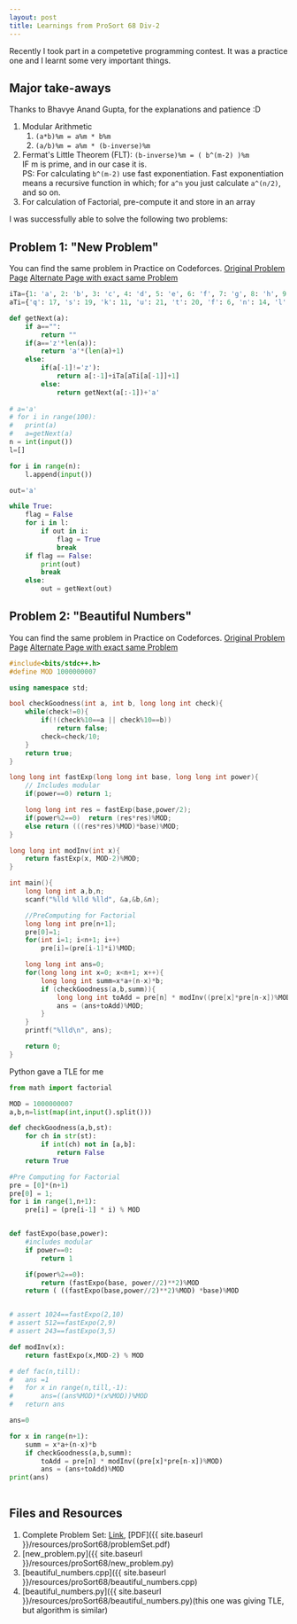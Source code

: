 ```yaml
---
layout: post
title: Learnings from ProSort 68 Div-2
---
```


Recently I took part in a competetive programming contest. It was a practice one and I learnt some very important things.

## Major take-aways
Thanks to Bhavye Anand Gupta, for the explanations and patience :D

1. Modular Arithmetic 
	1. ```(a*b)%m = a%m * b%m```
	2. ```(a/b)%m = a%m * (b-inverse)%m```
2. Fermat's Little Theorem (FLT): ```(b-inverse)%m = ( b^(m-2) )%m``` <br />IF m is prime, and in our case it is.
	<br />PS: For calculating ```b^(m-2)``` use fast exponentiation. Fast exponentiation means a recursive function in which; for ```a^n``` you just calculate ```a^(n/2)```, and so on.  
3. For calculation of Factorial, pre-compute it and store in an array

I was successfully able to solve the following two problems:

## Problem 1: "New Problem"

You can find the same problem in Practice on Codeforces.
[Original Problem Page](http://foobar.contest.codeforces.com/group/0U62CQraSv/contest/237095/problem/A)
[Alternate Page with exact same Problem](https://codeforces.com/problemset/problem/278/B)

```python
iTa={1: 'a', 2: 'b', 3: 'c', 4: 'd', 5: 'e', 6: 'f', 7: 'g', 8: 'h', 9: 'i', 10: 'j', 11: 'k', 12: 'l', 13: 'm', 14: 'n', 15: 'o', 16: 'p', 17: 'q', 18: 'r', 19: 's', 20: 't', 21: 'u', 22: 'v', 23: 'w', 24: 'x', 25: 'y', 26: 'z'}
aTi={'q': 17, 's': 19, 'k': 11, 'u': 21, 't': 20, 'f': 6, 'n': 14, 'l': 12, 'j': 10, 'g': 7, 'z': 26, 'x': 24, 'i': 9, 'm': 13, 'w': 23, 'h': 8, 'b': 2, 'a': 1, 'e': 5, 'r': 18, 'y': 25, 'o': 15, 'd': 4, 'p': 16, 'c': 3, 'v': 22}

def getNext(a):
	if a=="":
		return ""
	if(a=='z'*len(a)):
		return 'a'*(len(a)+1)
	else:
		if(a[-1]!='z'):
			return a[:-1]+iTa[aTi[a[-1]]+1]
		else:
			return getNext(a[:-1])+'a'
	
# a='a'		
# for i in range(100):
# 	print(a)
# 	a=getNext(a)
n = int(input())
l=[]

for i in range(n):
	l.append(input())

out='a'

while True:
	flag = False
	for i in l:
		if out in i:
			flag = True
			break
	if flag == False:
		print(out)
		break
	else:
		out = getNext(out)
```

## Problem 2: "Beautiful Numbers"

You can find the same problem in Practice on Codeforces.
[Original Problem Page](http://foobar.contest.codeforces.com/group/0U62CQraSv/contest/237095/problem/B)
[Alternate Page with exact same Problem](https://codeforces.com/problemset/problem/300/C)

```cpp
#include<bits/stdc++.h>
#define MOD 1000000007

using namespace std;

bool checkGoodness(int a, int b, long long int check){
	while(check!=0){
		if(!(check%10==a || check%10==b))
			return false;
		check=check/10;
	}
	return true;
}

long long int fastExp(long long int base, long long int power){
	// Includes modular
	if(power==0) return 1;

	long long int res = fastExp(base,power/2);
	if(power%2==0)	return (res*res)%MOD;
	else return (((res*res)%MOD)*base)%MOD;
}

long long int modInv(int x){
	return fastExp(x, MOD-2)%MOD;
}

int main(){
	long long int a,b,n;
	scanf("%lld %lld %lld", &a,&b,&n);

	//PreComputing for Factorial
	long long int pre[n+1];
	pre[0]=1;
	for(int i=1; i<n+1; i++)
		pre[i]=(pre[i-1]*i)%MOD;

	long long int ans=0;
	for(long long int x=0; x<n+1; x++){
		long long int summ=x*a+(n-x)*b;
		if (checkGoodness(a,b,summ)){
			long long int toAdd = pre[n] * modInv((pre[x]*pre[n-x])%MOD);
			ans = (ans+toAdd)%MOD;
		}			
	}
	printf("%lld\n", ans);

	return 0;
}
```

Python gave a TLE for me
```python
from math import factorial

MOD = 1000000007
a,b,n=list(map(int,input().split()))

def checkGoodness(a,b,st):
	for ch in str(st):
		if int(ch) not in [a,b]:
			return False
	return True

#Pre Computing for Factorial
pre = [0]*(n+1)
pre[0] = 1;
for i in range(1,n+1):
	pre[i] = (pre[i-1] * i) % MOD


def fastExpo(base,power):
	#includes modular
	if power==0:
		return 1

	if(power%2==0):
		return (fastExpo(base, power//2)**2)%MOD
	return ( ((fastExpo(base,power//2)**2)%MOD) *base)%MOD


# assert 1024==fastExpo(2,10)
# assert 512==fastExpo(2,9)
# assert 243==fastExpo(3,5)

def modInv(x):
	return fastExpo(x,MOD-2) % MOD

# def fac(n,till):
# 	ans =1
# 	for x in range(n,till,-1):
# 		ans=((ans%MOD)*(x%MOD))%MOD
# 	return ans

ans=0

for x in range(n+1):
	summ = x*a+(n-x)*b
	if checkGoodness(a,b,summ):
		toAdd = pre[n] * modInv((pre[x]*pre[n-x])%MOD)
		ans = (ans+toAdd)%MOD
print(ans)
	
```

## Files and Resources
1. Complete Problem Set: [Link](http://foobar.contest.codeforces.com/group/0U62CQraSv/contest/237095/problems), [PDF]({{ site.baseurl }}/resources/proSort68/problemSet.pdf)
2. [new_problem.py]({{ site.baseurl }}/resources/proSort68/new_problem.py)
3. [beautiful_numbers.cpp]({{ site.baseurl }}/resources/proSort68/beautiful_numbers.cpp)
4. [beautiful_numbers.py]({{ site.baseurl }}/resources/proSort68/beautiful_numbers.py)(this one was giving TLE, but algorithm is similar)

